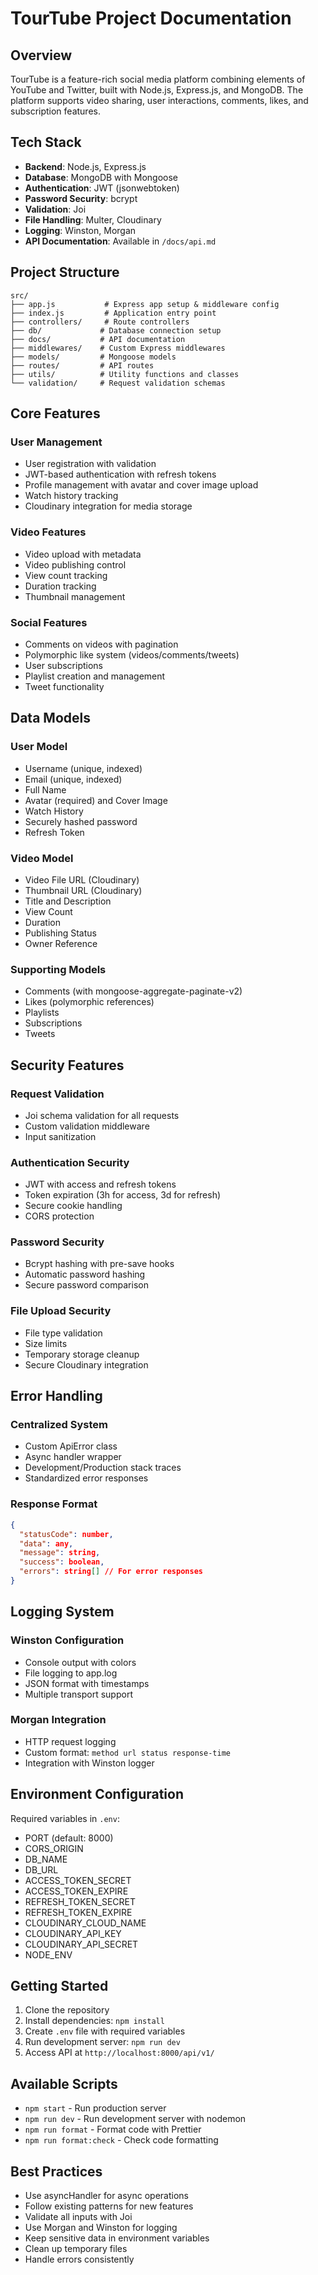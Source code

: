 # TourTube Project Documentation

## Overview

TourTube is a feature-rich social media platform combining elements of YouTube and Twitter, built with Node.js, Express.js, and MongoDB. The platform supports video sharing, user interactions, comments, likes, and subscription features.

## Tech Stack

- **Backend**: Node.js, Express.js
- **Database**: MongoDB with Mongoose
- **Authentication**: JWT (jsonwebtoken)
- **Password Security**: bcrypt
- **Validation**: Joi
- **File Handling**: Multer, Cloudinary
- **Logging**: Winston, Morgan
- **API Documentation**: Available in `/docs/api.md`

## Project Structure

```
src/
├── app.js           # Express app setup & middleware config
├── index.js         # Application entry point
├── controllers/     # Route controllers
├── db/             # Database connection setup
├── docs/           # API documentation
├── middlewares/    # Custom Express middlewares
├── models/         # Mongoose models
├── routes/         # API routes
├── utils/          # Utility functions and classes
└── validation/     # Request validation schemas
```

## Core Features

### User Management

- User registration with validation
- JWT-based authentication with refresh tokens
- Profile management with avatar and cover image upload
- Watch history tracking
- Cloudinary integration for media storage

### Video Features

- Video upload with metadata
- Video publishing control
- View count tracking
- Duration tracking
- Thumbnail management

### Social Features

- Comments on videos with pagination
- Polymorphic like system (videos/comments/tweets)
- User subscriptions
- Playlist creation and management
- Tweet functionality

## Data Models

### User Model

- Username (unique, indexed)
- Email (unique, indexed)
- Full Name
- Avatar (required) and Cover Image
- Watch History
- Securely hashed password
- Refresh Token

### Video Model

- Video File URL (Cloudinary)
- Thumbnail URL (Cloudinary)
- Title and Description
- View Count
- Duration
- Publishing Status
- Owner Reference

### Supporting Models

- Comments (with mongoose-aggregate-paginate-v2)
- Likes (polymorphic references)
- Playlists
- Subscriptions
- Tweets

## Security Features

### Request Validation

- Joi schema validation for all requests
- Custom validation middleware
- Input sanitization

### Authentication Security

- JWT with access and refresh tokens
- Token expiration (3h for access, 3d for refresh)
- Secure cookie handling
- CORS protection

### Password Security

- Bcrypt hashing with pre-save hooks
- Automatic password hashing
- Secure password comparison

### File Upload Security

- File type validation
- Size limits
- Temporary storage cleanup
- Secure Cloudinary integration

## Error Handling

### Centralized System

- Custom ApiError class
- Async handler wrapper
- Development/Production stack traces
- Standardized error responses

### Response Format

```json
{
  "statusCode": number,
  "data": any,
  "message": string,
  "success": boolean,
  "errors": string[] // For error responses
}
```

## Logging System

### Winston Configuration

- Console output with colors
- File logging to app.log
- JSON format with timestamps
- Multiple transport support

### Morgan Integration

- HTTP request logging
- Custom format: `method url status response-time`
- Integration with Winston logger

## Environment Configuration

Required variables in `.env`:

- PORT (default: 8000)
- CORS_ORIGIN
- DB_NAME
- DB_URL
- ACCESS_TOKEN_SECRET
- ACCESS_TOKEN_EXPIRE
- REFRESH_TOKEN_SECRET
- REFRESH_TOKEN_EXPIRE
- CLOUDINARY_CLOUD_NAME
- CLOUDINARY_API_KEY
- CLOUDINARY_API_SECRET
- NODE_ENV

## Getting Started

1. Clone the repository
2. Install dependencies: `npm install`
3. Create `.env` file with required variables
4. Run development server: `npm run dev`
5. Access API at `http://localhost:8000/api/v1/`

## Available Scripts

- `npm start` - Run production server
- `npm run dev` - Run development server with nodemon
- `npm run format` - Format code with Prettier
- `npm run format:check` - Check code formatting

## Best Practices

- Use asyncHandler for async operations
- Follow existing patterns for new features
- Validate all inputs with Joi
- Use Morgan and Winston for logging
- Keep sensitive data in environment variables
- Clean up temporary files
- Handle errors consistently
